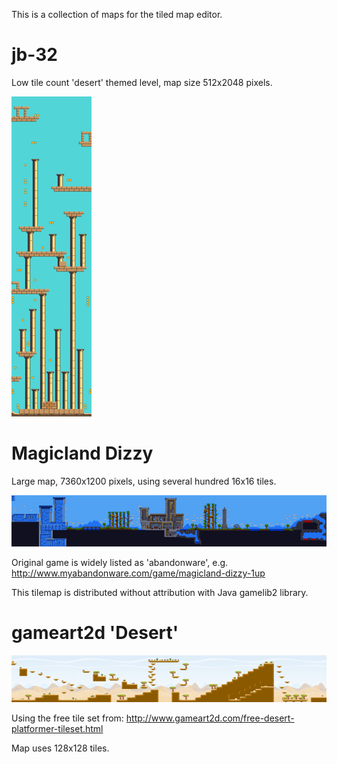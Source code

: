 This is a collection of maps for the tiled map editor.

# jb-32

Low tile count 'desert' themed level, map size 512x2048 pixels.

![screenshot](screenshots/jb-32.png)

# Magicland Dizzy

Large map, 7360x1200 pixels, using several hundred 16x16 tiles.

![screenshot](screenshots/MagicLand.png)

Original game is widely listed as 'abandonware', e.g.
http://www.myabandonware.com/game/magicland-dizzy-1up

This tilemap is distributed without attribution with Java gamelib2 library.

# gameart2d 'Desert'

![screenshot](screenshots/gameart2d-desert.png)

Using the free tile set from:
http://www.gameart2d.com/free-desert-platformer-tileset.html

Map uses 128x128 tiles.
